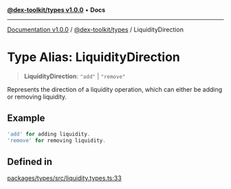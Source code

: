 [**@dex-toolkit/types v1.0.0**](../README.md) • **Docs**

***

[Documentation v1.0.0](../../../packages.md) / [@dex-toolkit/types](../README.md) / LiquidityDirection

# Type Alias: LiquidityDirection

> **LiquidityDirection**: `"add"` \| `"remove"`

Represents the direction of a liquidity operation, which can either be adding or removing liquidity.

## Example

```ts
'add' for adding liquidity.
'remove' for removing liquidity.
```

## Defined in

[packages/types/src/liquidity.types.ts:33](https://github.com/niZmosis/dex-toolkit/blob/3d8b41b44787b30fbea5de3ab4737662ffb61bc8/packages/types/src/liquidity.types.ts#L33)

